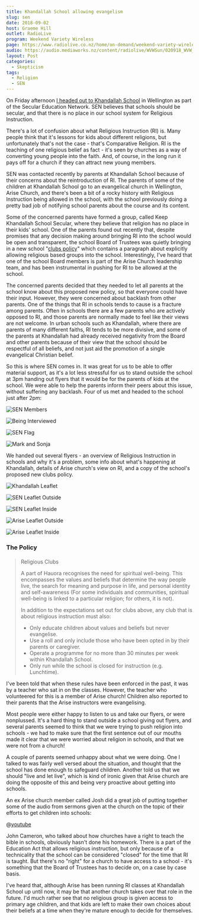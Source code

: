 ```yaml
---
title: Khandallah School allowing evangelism
slug: sen
date: 2018-09-02
host: Graeme Hill
outlet: RadioLive
program: Weekend Variety Wireless
page: https://www.radiolive.co.nz/home/on-demand/weekend-variety-wireless/2018/08/skeptical-thoughts--preaching-in-schools-and-allergy-expo-sed-.html
audio: https://audio.mediaworks.nz/content/radiolive/WVWSun/020918_WVW_Skepticalthoughts.mp3
layout: Post
categories:
  - Skepticism
tags:
  - Religion
  - SEN
---
```


On Friday afternoon [I headed out to Khandallah School](https://www.stuff.co.nz/national/education/106744580/reading-writing-and-god-at-wellingtons-khandallah-school) in Wellington as part of the Secular Education Network. SEN believes that schools should be secular, and that there is no place in our school system for Religious Instruction.

<!-- more -->

There's a lot of confusion about what Religious Instruction (RI) is. Many people think that it's lessons for kids about different religions, but unfortunately that's not the case - that's Comparative Religion. RI is the teaching of one religious belief as fact - it's seen by churches as a way of converting young people into the faith. And, of course, in the long run it pays off for a church if they can attract new young members.

SEN was contacted recently by parents at Khandallah School because of their concerns about the reintroduction of RI. The parents of some of the children at Khandallah School go to an evangelical church in Wellington, Arise Church, and there's been a bit of a rocky history with Religious Instruction being allowed in the school, with the school previously doing a pretty bad job of notifying school parents about the course and its content.

Some of the concerned parents have formed a group, called Keep Khandallah School Secular, where they believe that religion has no place in their kids' school. One of the parents found out recently that, despite promises that any decision making around bringing RI into the school would be open and transparent, the school Board of Trustees was quietly bringing in a new school "[clubs policy](/docs/skepticism/ClubsPolicy.pdf)" which contains a paragraph about explicitly allowing religious based groups into the school. Interestingly, I've heard that one of the school Board members is part of the Arise Church leadership team, and has been instrumental in pushing for RI to be allowed at the school.

The concerned parents decided that they needed to let all parents at the school know about this proposed new policy, so that everyone could have their input. However, they were concerned about backlash from other parents. One of the things that RI in schools tends to cause is a fracture among parents. Often in schools there are a few parents who are actively opposed to RI, and those parents are normally made to feel like their views are not welcome. In urban schools such as Khandallah, where there are parents of many different faiths, RI tends to be more divisive, and some of the parents at Khandallah had already received negativity from the Board and other parents because of their view that the school should be respectful of all beliefs, and not just aid the promotion of a single evangelical Christian belief.

So this is where SEN comes in. It was great for us to be able to offer material support, as it's a lot less stressful for us to stand outside the school at 3pm handing out flyers that it would be for the parents of kids at the school. We were able to help the parents inform their peers about this issue, without suffering any backlash. Four of us met and headed to the school just after 2pm:

![SEN Members](./images/40377012_280725902746525_6686634510680850432_n.jpg)

![Being Interviewed](./images/40395177_1711474995627730_3288412336901062656_n.jpg)

![SEN Flag](./images/40475514_1743380235760301_1815240873655402496_o.jpg)

![Mark and Sonja](./images/40522668_267609894074794_2405158248123465728_n.jpg)

We handed out several flyers - an overview of Religious Instruction in schools and why it's a problem, some info about what's happening at Khandallah, details of Arise church's view on RI, and a copy of the school's proposed new clubs policy.

![Khandallah Leaflet](./images/IMG_3365.jpg)

![SEN Leaflet Outside](./images/IMG_3366.jpg)

![SEN Leaflet Inside](./images/IMG_3367.jpg)

![Arise Leaflet Outside](./images/IMG_3368.jpg)

![Arise Leaflet Inside](./images/IMG_3369.jpg)

### The Policy

####

> Religious Clubs
>
> A part of Hauora recognises the need for spiritual well-being. This encompasses the values and beliefs that determine the way people live, the search for meaning and purpose in life, and personal identity and self-awareness (For some individuals and communities, spiritual well-being is linked to a particular religion; for others, it is not).
>
> In addition to the expectations set out for clubs above, any club that is about religious instruction must also:
>
> - Only educate children about values and beliefs but never evangelise.
> - Use a roll and only include those who have been opted in by their parents or caregiver.
> - Operate a programme for no more than 30 minutes per week within Khandallah School.
> - Only run while the school is closed for instruction (e.g. Lunchtime).

<object data="/docs/skepticism/ClubsPolicy.pdf" width="100%" height="800px" />

I've been told that when these rules have been enforced in the past, it was by a teacher who sat in on the classes. However, the teacher who volunteered for this is a member of Arise church! Children also reported to their parents that the Arise instructors were evangelising.

Most people were either happy to listen to us and take our flyers, or were nonplussed. It's a hard thing to stand outside a school giving out flyers, and several parents seemed to think that we were trying to push religion into schools - we had to make sure that the first sentence out of our mouths made it clear that we were worried about religion in schools, and that we were not from a church!

A couple of parents seemed unhappy about what we were doing. One I talked to was fairly well versed about the situation, and thought that the school has done enough to safeguard children. Another told us that we should "live and let live", which is kind of ironic given that Arise church are doing the opposite of this and being very proactive about getting into schools.

An ex Arise church member called Josh did a great job of putting together some of the audio from sermons given at the church on the topic of their efforts to get children into schools:

@[youtube](https://youtu.be/wOU-kJhz1c4?t=1m33s)

John Cameron, who talked about how churches have a right to teach the bible in schools, obviously hasn't done his homework. There is a part of the Education Act that allows religious instruction, but only because of a technicality that the school can be considered "closed" for the time that RI is taught. But there's no "right" for a church to have access to a school - it's something that the Board of Trustees has to decide on, on a case by case basis.

I've heard that, although Arise has been running RI classes at Khandallah School up until now, it may be that another church takes over that role in the future. I'd much rather see that no religious group is given access to primary age children, and that kids are left to make their own choices about their beliefs at a time when they're mature enough to decide for themselves.
